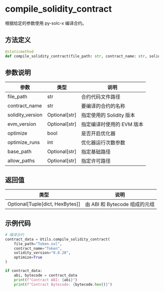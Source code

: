 # compile_solidity_contract

根据给定的参数使用 py-solc-x 编译合约。

## 方法定义

```python
@staticmethod
def compile_solidity_contract(file_path: str, contract_name: str, solidity_version: Optional[str] = None, evm_version: Optional[str] = None, optimize: bool = False, optimize_runs: int = 200, base_path: Optional[str] = None, allow_paths: Optional[str] = None) -> Optional[Tuple[dict, HexBytes]]
```

## 参数说明

| 参数             | 类型          | 说明                      |
| ---------------- | ------------- | ------------------------- |
| file_path        | str           | 合约代码文件路径          |
| contract_name    | str           | 要编译的合约的名称        |
| solidity_version | Optional[str] | 指定使用的 Solidity 版本  |
| evm_version      | Optional[str] | 指定编译时使用的 EVM 版本 |
| optimize         | bool          | 是否开启优化器            |
| optimize_runs    | int           | 优化器运行次数参数        |
| base_path        | Optional[str] | 指定基础路径              |
| allow_paths      | Optional[str] | 指定许可路径              |

## 返回值

| 类型                            | 说明                          |
| ------------------------------- | ----------------------------- |
| Optional[Tuple[dict, HexBytes]] | 由 ABI 和 Bytecode 组成的元组 |

## 示例代码

```python
# 编译合约
contract_data = Utils.compile_solidity_contract(
    file_path="Token.sol",
    contract_name="Token",
    solidity_version="0.8.20",
    optimize=True
)

if contract_data:
    abi, bytecode = contract_data
    print(f"Contract ABI: {abi}")
    print(f"Contract Bytecode: {bytecode.hex()}")
```
